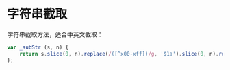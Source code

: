 字符串截取
===

字符串截取方法，适合中英文截取：
```js
var _subStr (s, n) {
    return s.slice(0, n).replace(/([^x00-xff])/g, '$1a').slice(0, n).replace(/([^x00-xff])a/g, '$1');
};
```